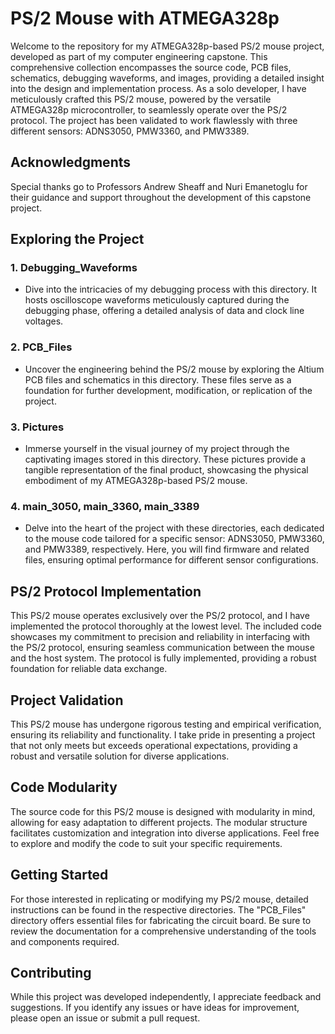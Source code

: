 # PS/2 Mouse with ATMEGA328p

Welcome to the repository for my ATMEGA328p-based PS/2 mouse project, developed as part of my computer engineering capstone. This comprehensive collection encompasses the source code, PCB files, schematics, debugging waveforms, and images, providing a detailed insight into the design and implementation process. As a solo developer, I have meticulously crafted this PS/2 mouse, powered by the versatile ATMEGA328p microcontroller, to seamlessly operate over the PS/2 protocol. The project has been validated to work flawlessly with three different sensors: ADNS3050, PMW3360, and PMW3389.

## Acknowledgments

Special thanks go to Professors Andrew Sheaff and Nuri Emanetoglu for their guidance and support throughout the development of this capstone project.

## Exploring the Project

### 1. Debugging_Waveforms
   - Dive into the intricacies of my debugging process with this directory. It hosts oscilloscope waveforms meticulously captured during the debugging phase, offering a detailed analysis of data and clock line voltages.

### 2. PCB_Files
   - Uncover the engineering behind the PS/2 mouse by exploring the Altium PCB files and schematics in this directory. These files serve as a foundation for further development, modification, or replication of the project.

### 3. Pictures
   - Immerse yourself in the visual journey of my project through the captivating images stored in this directory. These pictures provide a tangible representation of the final product, showcasing the physical embodiment of my ATMEGA328p-based PS/2 mouse.

### 4. main_3050, main_3360, main_3389
   - Delve into the heart of the project with these directories, each dedicated to the mouse code tailored for a specific sensor: ADNS3050, PMW3360, and PMW3389, respectively. Here, you will find firmware and related files, ensuring optimal performance for different sensor configurations.

## PS/2 Protocol Implementation

This PS/2 mouse operates exclusively over the PS/2 protocol, and I have implemented the protocol thoroughly at the lowest level. The included code showcases my commitment to precision and reliability in interfacing with the PS/2 protocol, ensuring seamless communication between the mouse and the host system. The protocol is fully implemented, providing a robust foundation for reliable data exchange.

## Project Validation

This PS/2 mouse has undergone rigorous testing and empirical verification, ensuring its reliability and functionality. I take pride in presenting a project that not only meets but exceeds operational expectations, providing a robust and versatile solution for diverse applications.

## Code Modularity

The source code for this PS/2 mouse is designed with modularity in mind, allowing for easy adaptation to different projects. The modular structure facilitates customization and integration into diverse applications. Feel free to explore and modify the code to suit your specific requirements.

## Getting Started

For those interested in replicating or modifying my PS/2 mouse, detailed instructions can be found in the respective directories. The "PCB_Files" directory offers essential files for fabricating the circuit board. Be sure to review the documentation for a comprehensive understanding of the tools and components required.

## Contributing

While this project was developed independently, I appreciate feedback and suggestions. If you identify any issues or have ideas for improvement, please open an issue or submit a pull request.

